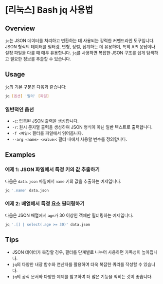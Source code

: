 # [리눅스] Bash jq 사용법

## Overview
`jq`는 JSON 데이터를 처리하고 변환하는 데 사용되는 강력한 커맨드라인 도구입니다. JSON 형식의 데이터를 필터링, 변형, 정렬, 집계하는 데 유용하며, 특히 API 응답이나 설정 파일을 다룰 때 매우 유용합니다. `jq`를 사용하면 복잡한 JSON 구조를 쉽게 탐색하고 필요한 정보를 추출할 수 있습니다.

## Usage
`jq`의 기본 구문은 다음과 같습니다:

```bash
jq [옵션] '필터' [파일]
```

### 일반적인 옵션
- `-c`: 압축된 JSON 출력을 생성합니다.
- `-r`: 원시 문자열 출력을 생성하여 JSON 형식이 아닌 일반 텍스트로 출력합니다.
- `-f <파일>`: 필터를 파일에서 읽어옵니다.
- `--arg <name> <value>`: 필터 내에서 사용할 변수를 정의합니다.

## Examples
### 예제 1: JSON 파일에서 특정 키의 값 추출하기
다음은 `data.json` 파일에서 `name` 키의 값을 추출하는 예제입니다.

```bash
jq '.name' data.json
```

### 예제 2: 배열에서 특정 요소 필터링하기
다음은 JSON 배열에서 `age`가 30 이상인 객체만 필터링하는 예제입니다.

```bash
jq '.[] | select(.age >= 30)' data.json
```

## Tips
- JSON 데이터가 복잡할 경우, 필터를 단계별로 나누어 사용하면 가독성이 높아집니다.
- `jq`의 다양한 내장 함수와 연산자를 활용하여 더욱 복잡한 쿼리를 작성할 수 있습니다.
- `jq`의 공식 문서와 다양한 예제를 참고하여 더 많은 기능을 익히는 것이 좋습니다.